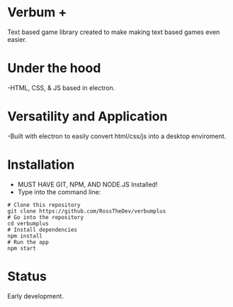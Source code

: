 # Verbum +
Text based game library created to make making text based games even easier.

# Under the hood
-HTML, CSS, & JS based in electron.

# Versatility and Application
-Built with electron to easily convert html/css/js into a desktop enviroment. 

# Installation
- MUST HAVE GIT, NPM, AND NODE.JS Installed!
- Type into the command line:

```
# Clone this repository
git clone https://github.com/RossTheDev/verbumplus
# Go into the repository
cd verbumplus
# Install dependencies
npm install
# Run the app
npm start
```
# Status
Early development.

